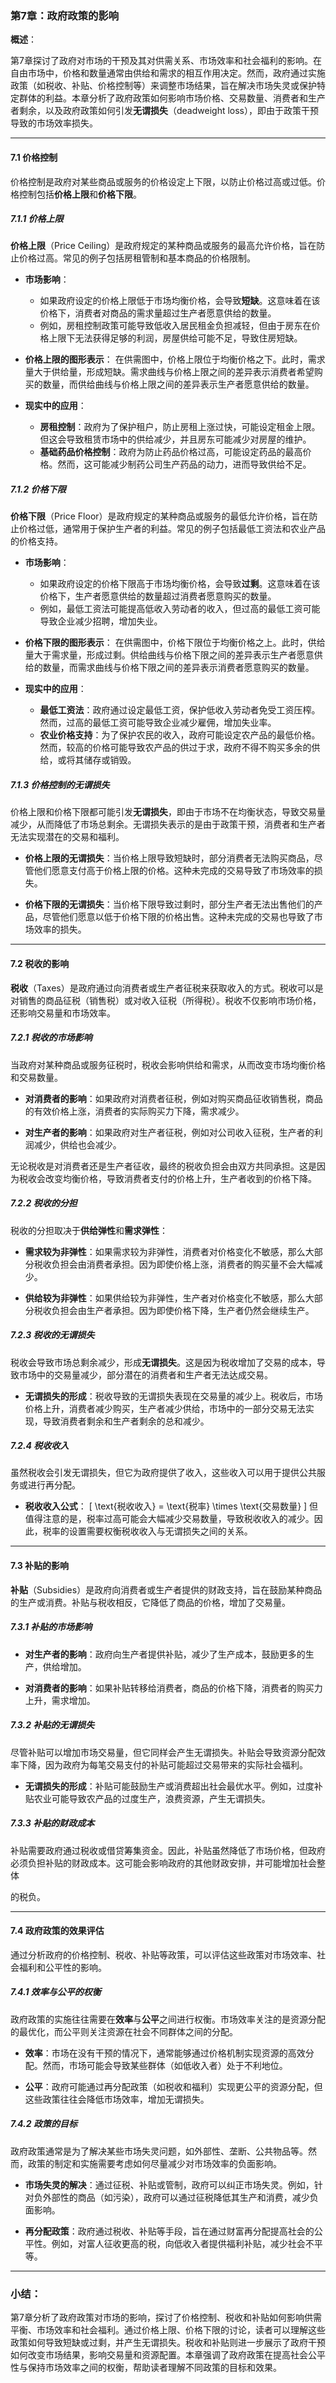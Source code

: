 ### 第7章：政府政策的影响

**概述**：

第7章探讨了政府对市场的干预及其对供需关系、市场效率和社会福利的影响。在自由市场中，价格和数量通常由供给和需求的相互作用决定。然而，政府通过实施政策（如税收、补贴、价格控制等）来调整市场结果，旨在解决市场失灵或保护特定群体的利益。本章分析了政府政策如何影响市场价格、交易数量、消费者和生产者剩余，以及政府政策如何引发**无谓损失**（deadweight loss），即由于政策干预导致的市场效率损失。

---

#### 7.1 **价格控制**

价格控制是政府对某些商品或服务的价格设定上下限，以防止价格过高或过低。价格控制包括**价格上限**和**价格下限**。

##### 7.1.1 **价格上限**

**价格上限**（Price Ceiling）是政府规定的某种商品或服务的最高允许价格，旨在防止价格过高。常见的例子包括房租管制和基本商品的价格限制。

- **市场影响**：
  - 如果政府设定的价格上限低于市场均衡价格，会导致**短缺**。这意味着在该价格下，消费者对商品的需求量超过生产者愿意供给的数量。
  - 例如，房租控制政策可能导致低收入居民租金负担减轻，但由于房东在价格上限下无法获得足够的利润，房屋供给可能不足，导致住房短缺。

- **价格上限的图形表示**：
  在供需图中，价格上限位于均衡价格之下。此时，需求量大于供给量，形成短缺。需求曲线与价格上限之间的差异表示消费者希望购买的数量，而供给曲线与价格上限之间的差异表示生产者愿意供给的数量。

- **现实中的应用**：
  - **房租控制**：政府为了保护租户，防止房租上涨过快，可能设定租金上限。但这会导致租赁市场中的供给减少，并且房东可能减少对房屋的维护。
  - **基础药品价格控制**：政府为防止药品价格过高，可能设定药品的最高价格。然而，这可能减少制药公司生产药品的动力，进而导致供给不足。

##### 7.1.2 **价格下限**

**价格下限**（Price Floor）是政府规定的某种商品或服务的最低允许价格，旨在防止价格过低，通常用于保护生产者的利益。常见的例子包括最低工资法和农业产品的价格支持。

- **市场影响**：
  - 如果政府设定的价格下限高于市场均衡价格，会导致**过剩**。这意味着在该价格下，生产者愿意供给的数量超过消费者愿意购买的数量。
  - 例如，最低工资法可能提高低收入劳动者的收入，但过高的最低工资可能导致企业减少招聘，增加失业。

- **价格下限的图形表示**：
  在供需图中，价格下限位于均衡价格之上。此时，供给量大于需求量，形成过剩。供给曲线与价格下限之间的差异表示生产者愿意供给的数量，而需求曲线与价格下限之间的差异表示消费者愿意购买的数量。

- **现实中的应用**：
  - **最低工资法**：政府通过设定最低工资，保护低收入劳动者免受工资压榨。然而，过高的最低工资可能导致企业减少雇佣，增加失业率。
  - **农业价格支持**：为了保护农民的收入，政府可能设定农产品的最低价格。然而，较高的价格可能导致农产品的供过于求，政府不得不购买多余的供给，或将其储存或销毁。

##### 7.1.3 **价格控制的无谓损失**

价格上限和价格下限都可能引发**无谓损失**，即由于市场不在均衡状态，导致交易量减少，从而降低了市场总剩余。无谓损失表示的是由于政策干预，消费者和生产者无法实现潜在的交易和福利。

- **价格上限的无谓损失**：当价格上限导致短缺时，部分消费者无法购买商品，尽管他们愿意支付高于价格上限的价格。这种未完成的交易导致了市场效率的损失。

- **价格下限的无谓损失**：当价格下限导致过剩时，部分生产者无法出售他们的产品，尽管他们愿意以低于价格下限的价格出售。这种未完成的交易也导致了市场效率的损失。

---

#### 7.2 **税收的影响**

**税收**（Taxes）是政府通过向消费者或生产者征税来获取收入的方式。税收可以是对销售的商品征税（销售税）或对收入征税（所得税）。税收不仅影响市场价格，还影响交易量和市场效率。

##### 7.2.1 **税收的市场影响**

当政府对某种商品或服务征税时，税收会影响供给和需求，从而改变市场均衡价格和交易数量。

- **对消费者的影响**：如果政府对消费者征税，例如对购买商品征收销售税，商品的有效价格上涨，消费者的实际购买力下降，需求减少。
  
- **对生产者的影响**：如果政府对生产者征税，例如对公司收入征税，生产者的利润减少，供给也会减少。

无论税收是对消费者还是生产者征收，最终的税收负担会由双方共同承担。这是因为税收会改变均衡价格，导致消费者支付的价格上升，生产者收到的价格下降。

##### 7.2.2 **税收的分担**

税收的分担取决于**供给弹性**和**需求弹性**：

- **需求较为非弹性**：如果需求较为非弹性，消费者对价格变化不敏感，那么大部分税收负担会由消费者承担。因为即使价格上涨，消费者的购买量不会大幅减少。
  
- **供给较为非弹性**：如果供给较为非弹性，生产者对价格变化不敏感，那么大部分税收负担会由生产者承担。因为即使价格下降，生产者仍然会继续生产。

##### 7.2.3 **税收的无谓损失**

税收会导致市场总剩余减少，形成**无谓损失**。这是因为税收增加了交易的成本，导致市场中的交易量减少，部分潜在的消费者和生产者无法达成交易。

- **无谓损失的形成**：税收导致的无谓损失表现在交易量的减少上。税收后，市场价格上升，消费者减少购买，生产者减少供给，市场中的一部分交易无法实现，导致消费者剩余和生产者剩余的总和减少。

##### 7.2.4 **税收收入**

虽然税收会引发无谓损失，但它为政府提供了收入，这些收入可以用于提供公共服务或进行再分配。

- **税收收入公式**：
  \[
  \text{税收收入} = \text{税率} \times \text{交易数量}
  \]
  但值得注意的是，税率过高可能会大幅减少交易数量，导致税收收入的减少。因此，税率的设置需要权衡税收收入与无谓损失之间的关系。

---

#### 7.3 **补贴的影响**

**补贴**（Subsidies）是政府向消费者或生产者提供的财政支持，旨在鼓励某种商品的生产或消费。补贴与税收相反，它降低了商品的价格，增加了交易量。

##### 7.3.1 **补贴的市场影响**

- **对生产者的影响**：政府向生产者提供补贴，减少了生产成本，鼓励更多的生产，供给增加。
  
- **对消费者的影响**：如果补贴转移给消费者，商品的价格下降，消费者的购买力上升，需求增加。

##### 7.3.2 **补贴的无谓损失**

尽管补贴可以增加市场交易量，但它同样会产生无谓损失。补贴会导致资源分配效率下降，因为政府为每笔交易支付的补贴可能超过交易带来的实际社会福利。

- **无谓损失的形成**：补贴可能鼓励生产或消费超出社会最优水平。例如，过度补贴农业可能导致农产品的过度生产，浪费资源，产生无谓损失。

##### 7.3.3 **补贴的财政成本**

补贴需要政府通过税收或借贷筹集资金。因此，补贴虽然降低了市场价格，但政府必须负担补贴的财政成本。这可能会影响政府的其他财政安排，并可能增加社会整体

的税负。

---

#### 7.4 **政府政策的效果评估**

通过分析政府的价格控制、税收、补贴等政策，可以评估这些政策对市场效率、社会福利和公平性的影响。

##### 7.4.1 **效率与公平的权衡**

政府政策的实施往往需要在**效率**与**公平**之间进行权衡。市场效率关注的是资源分配的最优化，而公平则关注资源在社会不同群体之间的分配。

- **效率**：市场在没有干预的情况下，通常能够通过价格机制实现资源的高效分配。然而，市场可能会导致某些群体（如低收入者）处于不利地位。

- **公平**：政府可能通过再分配政策（如税收和福利）实现更公平的资源分配，但这些政策往往会降低市场效率，增加无谓损失。

##### 7.4.2 **政策的目标**

政府政策通常是为了解决某些市场失灵问题，如外部性、垄断、公共物品等。然而，政策的制定和实施需要考虑如何尽量减少对市场效率的负面影响。

- **市场失灵的解决**：通过征税、补贴或管制，政府可以纠正市场失灵。例如，针对负外部性的商品（如污染），政府可以通过征税降低其生产和消费，减少负面影响。
  
- **再分配政策**：政府通过税收、补贴等手段，旨在通过财富再分配提高社会的公平性。例如，对富人征收更高的税，向低收入者提供福利补贴，减少社会不平等。

---

### 小结：

第7章分析了政府政策对市场的影响，探讨了价格控制、税收和补贴如何影响供需平衡、市场效率和社会福利。通过价格上限、价格下限的讨论，读者可以理解这些政策如何导致短缺或过剩，并产生无谓损失。税收和补贴则进一步展示了政府干预如何改变市场结果，影响交易量和资源配置。本章强调了政府政策在提高社会公平性与保持市场效率之间的权衡，帮助读者理解不同政策的目标和效果。